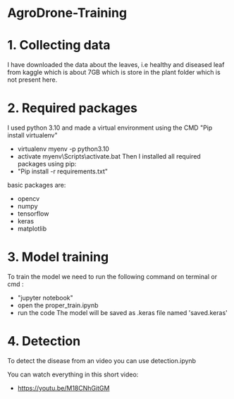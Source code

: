 # AgroDrone-Training

# 1. Collecting data

I have downloaded the data about the leaves, i.e healthy and diseased leaf
from kaggle which is about 7GB which is store in the plant folder which is not present here.

# 2. Required packages

I used python 3.10 and made a virtual environment
using the CMD "Pip install virtualenv"
- virtualenv myenv -p python3.10
- activate myenv\Scripts\activate.bat
Then I installed all required packages using pip:
- "Pip install -r requirements.txt"

basic packages are:
- opencv
- numpy
- tensorflow
- keras
- matplotlib

# 3. Model training

To train the model we need to run the following command on terminal or cmd :
- "jupyter notebook"
- open the proper_train.ipynb
- run the code
The model will be saved as .keras file named 'saved.keras'

# 4. Detection

To detect the disease from an video you can use detection.ipynb

You can watch everything in this short video:
- https://youtu.be/M18CNhGitGM